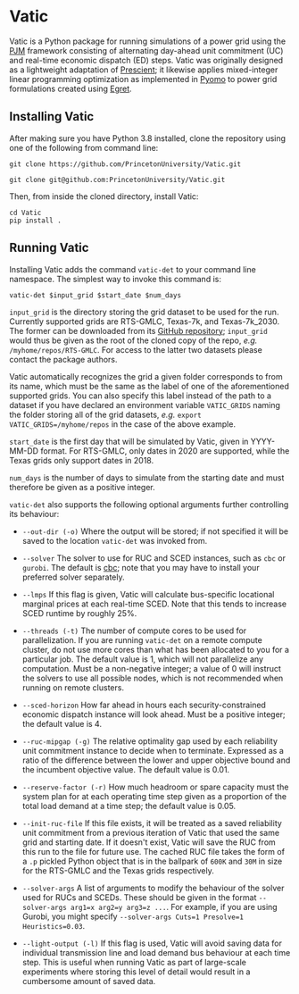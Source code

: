 # Vatic #

Vatic is a Python package for running simulations of a power grid using the
[PJM](https://www.e-education.psu.edu/ebf483/node/814) framework consisting of alternating day-ahead unit commitment
(UC) and real-time economic dispatch (ED) steps. Vatic was originally designed as a lightweight adaptation of
[Prescient](https://github.com/grid-parity-exchange/Prescient); it likewise applies mixed-integer linear programming
optimization as implemented in [Pyomo](http://www.pyomo.org/) to power grid formulations created using
[Egret](https://github.com/grid-parity-exchange/Egret).


## Installing Vatic ##

After making sure you have Python 3.8 installed, clone the repository using one of the following from command line:

```git clone https://github.com/PrincetonUniversity/Vatic.git```

```git clone git@github.com:PrincetonUniversity/Vatic.git```

Then, from inside the cloned directory, install Vatic:
```
cd Vatic
pip install .
```


## Running Vatic ##

Installing Vatic adds the command `vatic-det` to your command line namespace. The simplest way to invoke this command
is:

```vatic-det $input_grid $start_date $num_days ```

`input_grid` is the directory storing the grid dataset to be used for the run. Currently supported grids are RTS-GMLC,
Texas-7k, and Texas-7k_2030. The former can be downloaded from its
[GitHub repository](https://github.com/GridMod/RTS-GMLC); `input_grid` would thus be given as the root of the cloned
copy of the repo, _e.g._ `/myhome/repos/RTS-GMLC`. For access to the latter two datasets please contact the package
authors.

Vatic automatically recognizes the grid a given folder corresponds to from its name, which must be the same as the label
of one of the aforementioned supported grids. You can also specify this label instead of the path to a dataset if you
have declared an environment variable `VATIC_GRIDS` naming the folder storing all of the grid datasets, _e.g._
`export VATIC_GRIDS=/myhome/repos` in the case of the above example.

`start_date` is the first day that will be simulated by Vatic, given in YYYY-MM-DD format. For RTS-GMLC, only dates in
2020 are supported, while the Texas grids only support dates in 2018.

`num_days` is the number of days to simulate from the starting date and must therefore be given as a positive integer.

`vatic-det` also supports the following optional arguments further controlling its behaviour:

 - `--out-dir (-o)` Where the output will be stored; if not specified it will be saved to the location `vatic-det`
                    was invoked from.

 - `--solver` The solver to use for RUC and SCED instances, such as `cbc` or `gurobi`. The default is
              [cbc](https://github.com/coin-or/Cbc); note that you may have to install your preferred solver separately.

 - `--lmps` If this flag is given, Vatic will calculate bus-specific locational marginal prices at each real-time SCED.
            Note that this tends to increase SCED runtime by roughly 25%.

 - `--threads (-t)` The number of compute cores to be used for parallelization. If you are running `vatic-det` on a
                    remote compute cluster, do not use more cores than what has been allocated to you for a particular
                    job. The default value is 1, which will not parallelize any computation. Must be a non-negative
                    integer; a value of 0 will instruct the solvers to use all possible nodes, which is not recommended
                    when running on remote clusters.

 - `--sced-horizon` How far ahead in hours each security-constrained economic dispatch instance will look ahead.
                    Must be a positive integer; the default value is 4.

 - `--ruc-mipgap (-g)` The relative optimality gap used by each reliability unit commitment instance to decide when to
                       terminate. Expressed as a ratio of the difference between the lower and upper objective bound and
                       the incumbent objective value. The default value is 0.01.

 - `--reserve-factor (-r)` How much headroom or spare capacity must the system plan for at each operating time step
                           given as a proportion of the total load demand at a time step; the default value is 0.05.

 - `--init-ruc-file` If this file exists, it will be treated as a saved reliability unit commitment from a previous
                     iteration of Vatic that used the same grid and starting date. If it doesn't exist, Vatic will save
                     the RUC from this run to the file for future use. The cached RUC file takes the form of a `.p`
                     pickled Python object that is in the ballpark of `600K` and `30M` in size for the RTS-GMLC and the
                     Texas grids respectively.

 - `--solver-args` A list of arguments to modify the behaviour of the solver used for RUCs and SCEDs. These should be
                   given in the format ```--solver-args arg1=x arg2=y arg3=z ...```. For example, if you are using
                   Gurobi, you might specify ```--solver-args Cuts=1 Presolve=1 Heuristics=0.03```.

 - `--light-output (-l)` If this flag is used, Vatic will avoid saving data for individual transmission line and load
                         demand bus behaviour at each time step. This is useful when running Vatic as part of
                         large-scale experiments where storing this level of detail would result in a cumbersome amount
                         of saved data.
